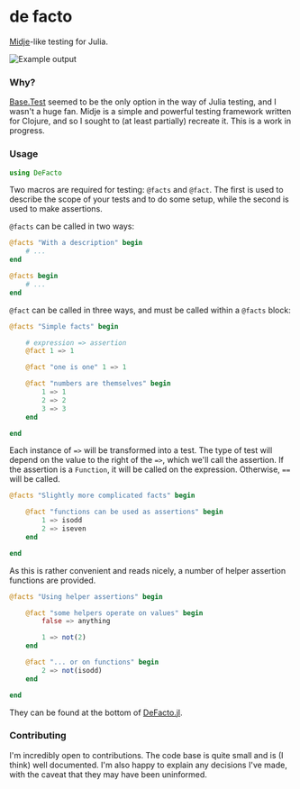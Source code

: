 # de facto

[Midje](https://github.com/marick/Midje)-like testing for Julia.

![Example output](http://s15.postimg.org/4j9hpmf63/Screen_Shot_2013_03_27_at_6_18_07_PM.png)

### Why?

[Base.Test](https://github.com/JuliaLang/julia/blob/master/base/test.jl)
seemed to be the only option in the way of Julia testing, and I wasn't a
huge fan. Midje is a simple and powerful testing framework written for
Clojure, and so I sought to (at least partially) recreate it. This is a
work in progress.

### Usage

```jl
using DeFacto
```

Two macros are required for testing: `@facts` and `@fact`. The first is
used to describe the scope of your tests and to do some setup, while the
second is used to make assertions.

`@facts` can be called in two ways:

```jl
@facts "With a description" begin
    # ...
end

@facts begin
    # ...
end
```

`@fact` can be called in three ways, and must be called within a
`@facts` block:

```jl
@facts "Simple facts" begin

    # expression => assertion
    @fact 1 => 1

    @fact "one is one" 1 => 1

    @fact "numbers are themselves" begin
        1 => 1
        2 => 2
        3 => 3
    end

end
```

Each instance of `=>` will be transformed into a test. The type of test
will depend on the value to the right of the `=>`, which we'll call the
assertion. If the assertion is a `Function`, it will be called on the
expression. Otherwise, `==` will be called.

```jl
@facts "Slightly more complicated facts" begin

    @fact "functions can be used as assertions" begin
        1 => isodd
        2 => iseven
    end

end
```

As this is rather convenient and reads nicely, a number of helper
assertion functions are provided.

```jl
@facts "Using helper assertions" begin

    @fact "some helpers operate on values" begin
        false => anything

        1 => not(2)
    end

    @fact "... or on functions" begin
        2 => not(isodd)
    end

end
```

They can be found at the bottom of [DeFacto.jl](https://github.com/zachallaun/DeFacto.jl/blob/master/src/DeFacto.jl).

### Contributing

I'm incredibly open to contributions. The code base is quite small and
is (I think) well documented. I'm also happy to explain any decisions
I've made, with the caveat that they may have been uninformed.
